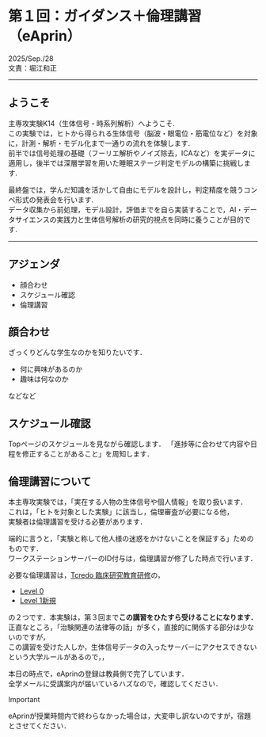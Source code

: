 # 第１回：ガイダンス＋倫理講習（eAprin）
2025/Sep./28  
文責：堀江和正

---

## ようこそ

主専攻実験K14（生体信号・時系列解析）へようこそ.  
この実験では，ヒトから得られる生体信号（脳波・眼電位・筋電位など）を対象に，計測・解析・モデル化まで一通りの流れを体験します.  
前半では信号処理の基礎（フーリエ解析やノイズ除去，ICAなど）を実データに適用し，後半では深層学習を用いた睡眠ステージ判定モデルの構築に挑戦します.

最終盤では，学んだ知識を活かして自由にモデルを設計し，判定精度を競うコンペ形式の発表会を行います.  
データ収集から前処理，モデル設計，評価までを自ら実装することで，AI・データサイエンスの実践力と生体信号解析の研究的視点を同時に養うことが目的です.

---

## アジェンダ
- 顔合わせ
- スケジュール確認
- 倫理講習

## 顔合わせ
ざっくりどんな学生なのかを知りたいです．
- 何に興味があるのか
- 趣味は何なのか

などなど

## スケジュール確認
Topページのスケジュールを見ながら確認します．
「進捗等に合わせて内容や日程を修正することがあること」を周知します．

## 倫理講習について
本主専攻実験では，「実在する人物の生体信号や個人情報」を取り扱います．  
これは，「ヒトを対象とした実験」に該当し，倫理審査が必要になる他，  
実験者は倫理講習を受ける必要があります．

端的に言うと，「実験と称して他人様の迷惑をかけないことを保証する」ためのものです．  
ワークステーションサーバーのID付与は，倫理講習が修了した時点で行います．  

必要な倫理講習は，[Tcredo 臨床研究教育研修](https://www.hosp.tsukuba.ac.jp/t-credo/researchers/education/#contents)の，
- [Level 0](https://www.hosp.tsukuba.ac.jp/t-credo/researchers/education/level0#contents)
- [Level 1新規](https://www.hosp.tsukuba.ac.jp/t-credo/researchers/education/level1_new#contents)

の２つです．本実験は，第３回まで**この講習をひたすら受けることになります．**  
正直なところ，「治験関連の法律等の話」が多く，直接的に関係する部分は少ないのですが，  
この講習を受けた人しか，生体信号データの入ったサーバーにアクセスできないという大学ルールがあるので，，

本日の時点で，eAprinの登録は教員側で完了しています．  
全学メールに受講案内が届いているハズなので，確認してください．

> [!Important]
> eAprinが授業時間内で終わらなかった場合は，大変申し訳ないのですが，宿題とさせてください．
